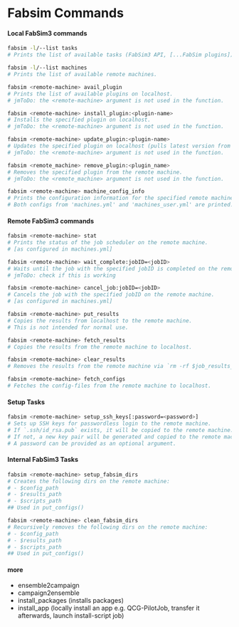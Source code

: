 # Fabsim Commands


#### Local FabSim3 commands

```sh
fabsim -l/--list tasks
# Prints the list of available tasks (FabSim3 API, [...FabSim plugins])
```

```sh
fabsim -l/--list machines
# Prints the list of available remote machines.
```

```sh
fabsim <remote-machine> avail_plugin
# Prints the list of available plugins on localhost.
# jmToDo: the <remote-machine> argument is not used in the function.
```

```sh
fabsim <remote-machine> install_plugin:<plugin-name>
# Installs the specified plugin on localhost.
# jmToDo: the <remote-machine> argument is not used in the function.
```

```sh
fabsim <remote-machine> update_plugin:<plugin-name>
# Updates the specified plugin on localhost (pulls latest version from the repository).
# jmToDo: the <remote-machine> argument is not used in the function.
```

```sh
fabsim <remote_machine> remove_plugin:<plugin_name>
# Removes the specified plugin from the remote machine.
# jmToDo: the <remote_machine> argument is not used in the function.
```

```sh
fabsim <remote-machine> machine_config_info
# Prints the configuration information for the specified remote machine.
# Both configs from 'machines.yml' and 'machines_user.yml' are printed.
```


#### Remote FabSim3 commands

```sh
fabsim <remote-machine> stat
# Prints the status of the job scheduler on the remote machine.
# [as configured in machines.yml]
```

```sh
fabsim <remote-machine> wait_complete:jobID=<jobID>
# Waits until the job with the specified jobID is completed on the remote machine.
# jmToDo: check if this is working
```

```sh
fabsim <remote-machine> cancel_job:jobID=<jobID>
# Cancels the job with the specified jobID on the remote machine.
# [as configured in machines.yml]
```

```sh
fabsim <remote-machine> put_results
# Copies the results from localhost to the remote machine.
# This is not intended for normal use.
```

```sh
fabsim <remote-machine> fetch_results
# Copies the results from the remote machine to localhost.
```

```sh
fabsim <remote-machine> clear_results
# Removes the results from the remote machine via `rm -rf $job_results_contents`.
```

```sh
fabsim <remote-machine> fetch_configs
# Fetches the config-files from the remote machine to localhost.
```


#### Setup Tasks
```sh
fabsim <remote-machine> setup_ssh_keys[:password=<password>]
# Sets up SSH keys for passwordless login to the remote machine.
# If `.ssh/id_rsa.pub` exists, it will be copied to the remote machine.
# If not, a new key pair will be generated and copied to the remote machine.
# A password can be provided as an optional argument.
```


#### Internal FabSim3 Tasks
```sh
fabsim <remote-machine> setup_fabsim_dirs
# Creates the following dirs on the remote machine:
# - $config_path
# - $results_path
# - $scripts_path
## Used in put_configs()
```

```sh
fabsim <remote-machine> clean_fabsim_dirs
# Recursively removes the following dirs on the remote machine:
# - $config_path
# - $results_path
# - $scripts_path
## Used in put_configs()
```

#### more
- ensemble2campaign
- campaign2ensemble
- install_packages (installs packages)
- install_app (locally install an app e.g. QCG-PilotJob, transfer it afterwards, launch install-script job)